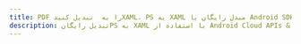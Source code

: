 ---title: PDF را به  تبدیل کنیدXAML، PS به XAML مبدل رایگان یا Android SDKdescription: تبدیل رایگانPS به XAML با استفاده از Android Cloud APIs & SDK همچنین اسناد PDF را در Cloud ایجاد، ویرایش و رندر کنید.---